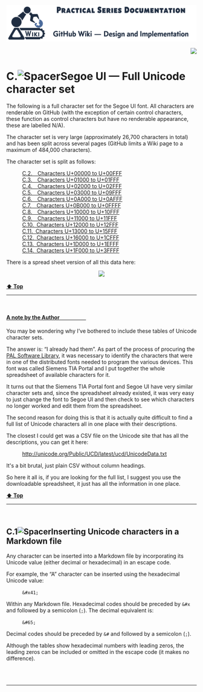 <a name="idtop"></a><!-- 🟢TOP OF PAGE - MARKER  (BLANK LINE BELOW)   -->

<img width="896px" src="./ps-github-wiki-logo.svg" alt="PAL Logo showing Wiki Documentation heading"><!-- 🟢TOP OF PAGE - LOGO IMAGE -->
<p align="right"><img height="18" src="https://img.shields.io/badge/Web_ID-C00--eaq-blue"></p>      <!-- 🟢TOP OF PAGE - WEB ID     --> 

# C.<!--         🟥H1🟥--><img width="097" height="1" src="https://psop.uk/wi-s" alt="Spacer">Segoe UI &mdash; Full Unicode character set

The following is a full character set for the Segoe UI font. All characters are renderable on GitHub (with the exception of certain control characters, these function as control characters but have no renderable appearance, these are labelled N/A).

The character set is very large (approximately 26,700 characters in total) and has been split across several pages (GitHub limits a Wiki page to a maximum of 484,000 characters). 

The character set is split as follows:

&emsp;&emsp;&emsp;[C.2.&emsp;Characters U+00000 to U+00FFF](App-C.02-Segoe-Character-Set)<br>
&emsp;&emsp;&emsp;[C.3.&emsp;Characters U+01000 to U+01FFF](App-C.03-Segoe-Character-Set)<br>
&emsp;&emsp;&emsp;[C.4.&emsp;Characters U+02000 to U+02FFF](App-C.04-Segoe-Character-Set)<br>
&emsp;&emsp;&emsp;[C.5.&emsp;Characters U+03000 to U+09FFF](App-C.05-Segoe-Character-Set)<br>
&emsp;&emsp;&emsp;[C.6.&emsp;Characters U+0A000 to U+0AFFF](App-C.06-Segoe-Character-Set)<br>
&emsp;&emsp;&emsp;[C.7.&emsp;Characters U+0B000 to U+0FFFF](App-C.07-Segoe-Character-Set)<br>
&emsp;&emsp;&emsp;[C.8.&emsp;Characters U+10000 to U+10FFF](App-C.08-Segoe-Character-Set)<br>
&emsp;&emsp;&emsp;[C.9.&emsp;Characters U+11000 to U+11FFF](App-C.09-Segoe-Character-Set)<br>
&emsp;&emsp;&emsp;[C.10.&ensp;Characters U+12000 to U+12FFF](App-C.10-Segoe-Character-Set)<br>
&emsp;&emsp;&emsp;[C.11.&ensp;Characters U+13000 to U+15FFF](App-C.11-Segoe-Character-Set)<br>
&emsp;&emsp;&emsp;[C.12.&ensp;Characters U+16000 to U+1CFFF](App-C.12-Segoe-Character-Set)<br>
&emsp;&emsp;&emsp;[C.13.&ensp;Characters U+1D000 to U+1EFFF](App-C.13-Segoe-Character-Set)<br>
&emsp;&emsp;&emsp;[C.14.&ensp;Characters U+1F000 to U+3FFFF](App-C.14-Segoe-Character-Set)<br>

There is a spread sheet version of all this data here:


<p align="center"><a href="./C-0000/04-data/segou_full_character_set.xlsx"><img height="30" src="https://img.shields.io/badge/Download_the_full_Segoe_UI_character_spread_sheet-1F883D"></a></p>

**[:arrow_up: Top](#idtop)**<!-- END OF SECTION - LINK TO TOP🔽🔽(BLANK LINE ABOVE) -->
<HR>                        <!-- END OF SECTION - SEPARATING LINE                    -->
<br>                        <!-- END OF SECTION - PADDING    🔼🔼(BLANK LINE BELOW) -->

#### <!--       🟥H4🟥--><u>A note by the Author<!-- Extended line -->&emsp;&emsp;&emsp;&emsp;&emsp;</u> 

You may be wondering why I’ve bothered to include these tables of Unicode character sets.

The answer is: “I already had them”. As part of the process of procuring the [PAL Software Library]( https://practicalseries.com/2001-pal/11-web/index.html), it was necessary to identify the characters that were in one of the distributed fonts needed to program the various devices. This font was called Siemens TIA Portal and I put together the whole spreadsheet of available characters for it.

It turns out that the Siemens TIA Portal font and Segoe UI have very similar character sets and, since the spreadsheet already existed, it was very easy to just change the font to Segoe UI and then check to see which characters no longer worked and edit them from the spreadsheet.

The second reason for doing this is that it is actually quite difficult to find a full list of Unicode characters all in one place with their descriptions. 

The closest I could get was a CSV file on the Unicode site that has all the descriptions, you can get it here:

&emsp;&emsp;&emsp;<!--- Enter URL -->http://unicode.org/Public/UCD/latest/ucd/UnicodeData.txt

It's a bit brutal, just plain CSV without column headings.

So here it all is, if you are looking for the full list, I suggest you use the downloadable spreadsheet, it just has all the information in one place.

**[:arrow_up: Top](#idtop)**<!-- END OF SECTION - LINK TO TOP🔽🔽(BLANK LINE ABOVE) -->
<HR>                        <!-- END OF SECTION - SEPARATING LINE                    -->
<br>                        <!-- END OF SECTION - PADDING    🔼🔼(BLANK LINE BELOW) -->

## C.1<!--      🟥H2🟥--><img width="087" height="1" src="https://psop.uk/wi-s" alt="Spacer">Inserting Unicode characters in a Markdown file

Any character can be inserted into a Markdown file by incorporating its Unicode value (either decimal or hexadecimal) in an escape code.

For example, the “A” character can be inserted using the hexadecimal Unicode value:

&emsp;&emsp;&emsp;`&#x41;`

Within any Markdown file. Hexadecimal codes should be preceded by `&#x` and followed by a semicolon (`;`).
The decimal equivalent is:

&emsp;&emsp;&emsp;`&#65;`

Decimal codes should be preceded by `&#` and followed by a semicolon (`;`).

Although the tables show hexadecimal numbers with leading zeros, the leading zeros can be included or omitted in the escape code (it makes no difference).

<br><br>            <!-- END OF PAGE - 🟥🟥🟥🟥🟥 PADDING🔽🔽(NO BLANK LINE ABOVE) -->
<hr>                <!-- END OF PAGE - 🟥🟥🟥🟥🟥 SEPARATING LINE                   -->
<a name="idend"></a><!-- END OF PAGE – 🟥🟥🟥🟥🟥 MARKER 🔼🔼                      -->
